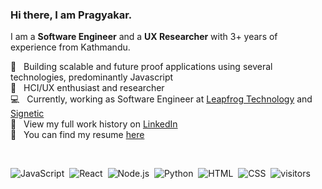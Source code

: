 ### Hi there, I am Pragyakar. 

I am a **Software Engineer** and a **UX Researcher** with 3+ years of experience from Kathmandu. 

🌿  &nbsp; Building scalable and future proof applications using several technologies, predominantly Javascript <br />
🤖  &nbsp; HCI/UX enthusiast and researcher <br />
💻  &nbsp; Currently, working as Software Engineer at [Leapfrog Technology](https://www.lftechnology.com/) and [Signetic](https://www.signetic.com/)<br />
💼  &nbsp; View my full work history on [LinkedIn](https://www.linkedin.com/in/pragyakar/) <br />
📃  &nbsp; You can find my resume [here](https://pragyakar.github.io/profile/PragyakarJoshiCV.pdf)

<br />

![JavaScript](https://img.shields.io/badge/-JavaScript-555555?style=flat&logo=javascript)&nbsp;
![React](https://img.shields.io/badge/-React-555555?style=flat&logo=react)&nbsp;
![Node.js](https://img.shields.io/badge/-Node.js-555555?style=flat&logo=node.js)&nbsp;
![Python](https://img.shields.io/badge/-Python-555555?style=flat&logo=python)&nbsp;
![HTML](https://img.shields.io/badge/-HTML-555555?style=flat&logo=HTML5)&nbsp;
![CSS](https://img.shields.io/badge/-CSS-555555?style=flat&logo=CSS3&logoColor=1572B6)&nbsp;
![visitors](https://visitor-badge.glitch.me/badge?page_id=pragyakar)

